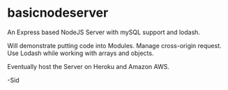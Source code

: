 # basicnodeserver
An Express based NodeJS Server with mySQL support and lodash.

Will demonstrate putting code into Modules.
Manage cross-origin request.
Use Lodash while working with arrays and objects.

Eventually host the Server on Heroku and Amazon AWS. 


-Sid
